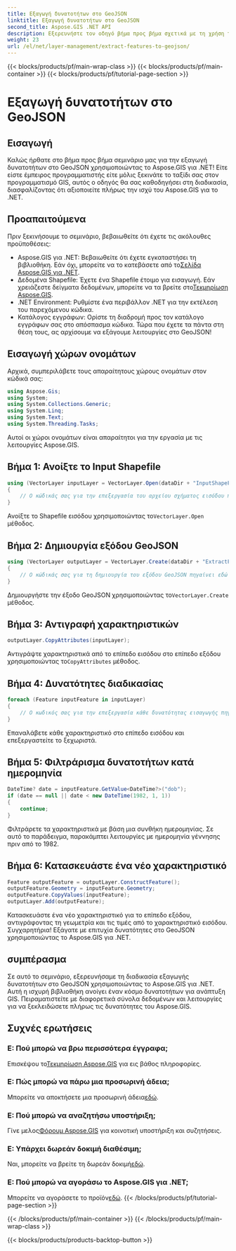 ```yaml
---
title: Εξαγωγή δυνατοτήτων στο GeoJSON
linktitle: Εξαγωγή δυνατοτήτων στο GeoJSON
second_title: Aspose.GIS .NET API
description: Εξερευνήστε τον οδηγό βήμα προς βήμα σχετικά με τη χρήση του Aspose.GIS για .NET για την εξαγωγή δυνατοτήτων στο GeoJSON. Αξιοποιήστε τη δύναμη του GIS με ευκολία! #Αποθέστε #GIS
weight: 23
url: /el/net/layer-management/extract-features-to-geojson/
---
```


{{< blocks/products/pf/main-wrap-class >}}
{{< blocks/products/pf/main-container >}}
{{< blocks/products/pf/tutorial-page-section >}}

# Εξαγωγή δυνατοτήτων στο GeoJSON

## Εισαγωγή
Καλώς ήρθατε στο βήμα προς βήμα σεμινάριο μας για την εξαγωγή δυνατοτήτων στο GeoJSON χρησιμοποιώντας το Aspose.GIS για .NET! Είτε είστε έμπειρος προγραμματιστής είτε μόλις ξεκινάτε το ταξίδι σας στον προγραμματισμό GIS, αυτός ο οδηγός θα σας καθοδηγήσει στη διαδικασία, διασφαλίζοντας ότι αξιοποιείτε πλήρως την ισχύ του Aspose.GIS για το .NET.
## Προαπαιτούμενα
Πριν ξεκινήσουμε το σεμινάριο, βεβαιωθείτε ότι έχετε τις ακόλουθες προϋποθέσεις:
-  Aspose.GIS για .NET: Βεβαιωθείτε ότι έχετε εγκαταστήσει τη βιβλιοθήκη. Εάν όχι, μπορείτε να το κατεβάσετε από το[Σελίδα Aspose.GIS για .NET](https://releases.aspose.com/gis/net/).
-  Δεδομένα Shapefile: Έχετε ένα Shapefile έτοιμο για εισαγωγή. Εάν χρειάζεστε δείγματα δεδομένων, μπορείτε να τα βρείτε στο[Τεκμηρίωση Aspose.GIS](https://reference.aspose.com/gis/net/).
- .NET Environment: Ρυθμίστε ένα περιβάλλον .NET για την εκτέλεση του παρεχόμενου κώδικα.
- Κατάλογος εγγράφων: Ορίστε τη διαδρομή προς τον κατάλογο εγγράφων σας στο απόσπασμα κώδικα.
Τώρα που έχετε τα πάντα στη θέση τους, ας αρχίσουμε να εξάγουμε λειτουργίες στο GeoJSON!
## Εισαγωγή χώρων ονομάτων
Αρχικά, συμπεριλάβετε τους απαραίτητους χώρους ονομάτων στον κώδικά σας:
```csharp
using Aspose.Gis;
using System;
using System.Collections.Generic;
using System.Linq;
using System.Text;
using System.Threading.Tasks;
```
Αυτοί οι χώροι ονομάτων είναι απαραίτητοι για την εργασία με τις λειτουργίες Aspose.GIS.
## Βήμα 1: Ανοίξτε το Input Shapefile
```csharp
using (VectorLayer inputLayer = VectorLayer.Open(dataDir + "InputShapeFile.shp", Drivers.Shapefile))
{
    // Ο κώδικάς σας για την επεξεργασία του αρχείου σχήματος εισόδου πηγαίνει εδώ
}
```
 Ανοίξτε το Shapefile εισόδου χρησιμοποιώντας το`VectorLayer.Open` μέθοδος.
## Βήμα 2: Δημιουργία εξόδου GeoJSON
```csharp
using (VectorLayer outputLayer = VectorLayer.Create(dataDir + "ExtractFeaturesFromShapeFileToGeoJSON_out.json", Drivers.GeoJson))
{
    // Ο κώδικάς σας για τη δημιουργία του εξόδου GeoJSON πηγαίνει εδώ
}
```
 Δημιουργήστε την έξοδο GeoJSON χρησιμοποιώντας το`VectorLayer.Create` μέθοδος.
## Βήμα 3: Αντιγραφή χαρακτηριστικών
```csharp
outputLayer.CopyAttributes(inputLayer);
```
 Αντιγράψτε χαρακτηριστικά από το επίπεδο εισόδου στο επίπεδο εξόδου χρησιμοποιώντας το`CopyAttributes` μέθοδος.
## Βήμα 4: Δυνατότητες διαδικασίας
```csharp
foreach (Feature inputFeature in inputLayer)
{
    // Ο κωδικός σας για την επεξεργασία κάθε δυνατότητας εισαγωγής πηγαίνει εδώ
}
```
Επαναλάβετε κάθε χαρακτηριστικό στο επίπεδο εισόδου και επεξεργαστείτε το ξεχωριστά.
## Βήμα 5: Φιλτράρισμα δυνατοτήτων κατά ημερομηνία
```csharp
DateTime? date = inputFeature.GetValue<DateTime?>("dob");
if (date == null || date < new DateTime(1982, 1, 1))
{
    continue;
}
```
Φιλτράρετε τα χαρακτηριστικά με βάση μια συνθήκη ημερομηνίας. Σε αυτό το παράδειγμα, παρακάμπτει λειτουργίες με ημερομηνία γέννησης πριν από το 1982.
## Βήμα 6: Κατασκευάστε ένα νέο χαρακτηριστικό
```csharp
Feature outputFeature = outputLayer.ConstructFeature();
outputFeature.Geometry = inputFeature.Geometry;
outputFeature.CopyValues(inputFeature);
outputLayer.Add(outputFeature);
```
Κατασκευάστε ένα νέο χαρακτηριστικό για το επίπεδο εξόδου, αντιγράφοντας τη γεωμετρία και τις τιμές από το χαρακτηριστικό εισόδου.
Συγχαρητήρια! Εξάγατε με επιτυχία δυνατότητες στο GeoJSON χρησιμοποιώντας το Aspose.GIS για .NET.
## συμπέρασμα
Σε αυτό το σεμινάριο, εξερευνήσαμε τη διαδικασία εξαγωγής δυνατοτήτων στο GeoJSON χρησιμοποιώντας το Aspose.GIS για .NET. Αυτή η ισχυρή βιβλιοθήκη ανοίγει έναν κόσμο δυνατοτήτων για ανάπτυξη GIS. Πειραματιστείτε με διαφορετικά σύνολα δεδομένων και λειτουργίες για να ξεκλειδώσετε πλήρως τις δυνατότητες του Aspose.GIS.
## Συχνές ερωτήσεις
### Ε: Πού μπορώ να βρω περισσότερα έγγραφα;
 Επισκέψου το[Τεκμηρίωση Aspose.GIS](https://reference.aspose.com/gis/net/) για εις βάθος πληροφορίες.
### Ε: Πώς μπορώ να πάρω μια προσωρινή άδεια;
 Μπορείτε να αποκτήσετε μια προσωρινή άδεια[εδώ](https://purchase.aspose.com/temporary-license/).
### Ε: Πού μπορώ να αναζητήσω υποστήριξη;
 Γίνε μελος[Φόρουμ Aspose.GIS](https://forum.aspose.com/c/gis/33) για κοινοτική υποστήριξη και συζητήσεις.
### Ε: Υπάρχει δωρεάν δοκιμή διαθέσιμη;
 Ναι, μπορείτε να βρείτε τη δωρεάν δοκιμή[εδώ](https://releases.aspose.com/).
### Ε: Πού μπορώ να αγοράσω το Aspose.GIS για .NET;
 Μπορείτε να αγοράσετε το προϊόν[εδώ](https://purchase.aspose.com/buy).
{{< /blocks/products/pf/tutorial-page-section >}}

{{< /blocks/products/pf/main-container >}}
{{< /blocks/products/pf/main-wrap-class >}}

{{< blocks/products/products-backtop-button >}}
